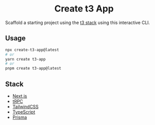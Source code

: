 <h1 align="center">Create t3 App</h1>

Scaffold a starting project using the [t3 stack](https://init.tips) using this interactive CLI.

## Usage

```bash
npx create-t3-app@latest
# or
yarn create t3-app
# or
pnpm create t3-app@latest
```

## Stack

- [Next.js](https://nextjs.org)
- [tRPC](https://trpc.io)
- [TailwindCSS](https://tailwindcss.com)
- [TypeScript](https://typescriptlang.org)
- [Prisma](https://prisma.io)
